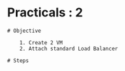# Practicals : 2

    # Objective

        1. Create 2 VM 
        2. Attach standard Load Balancer

    # Steps

